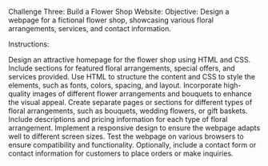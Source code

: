 Challenge Three: Build a Flower Shop Website:
Objective: Design a webpage for a fictional flower shop, showcasing various floral arrangements, services, and contact information.

Instructions:

Design an attractive homepage for the flower shop using HTML and CSS.
Include sections for featured floral arrangements, special offers, and services provided.
Use HTML to structure the content and CSS to style the elements, such as fonts, colors, spacing, and layout.
Incorporate high-quality images of different flower arrangements and bouquets to enhance the visual appeal.
Create separate pages or sections for different types of floral arrangements, such as bouquets, wedding flowers, or gift baskets.
Include descriptions and pricing information for each type of floral arrangement.
Implement a responsive design to ensure the webpage adapts well to different screen sizes.
Test the webpage on various browsers to ensure compatibility and functionality.
Optionally, include a contact form or contact information for customers to place orders or make inquiries.
